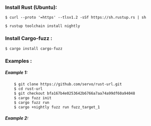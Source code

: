 
### Install Rust (Ubuntu):
	$ curl --proto '=https' --tlsv1.2 -sSf https://sh.rustup.rs | sh
	
	$ rustup toolchain install nightly
	
### Install Cargo-fuzz :
	$ cargo install cargo-fuzz
	
### Examples :

##### Example 1:
```bash
	$ git clone https://github.com/servo/rust-url.git
	$ cd rust-url
	$ git checkout bfa167b4e0253642b6766a7aa74a99df60a94048
	$ cargo fuzz init
	$ cargo fuzz run
	$ cargo +nightly fuzz run fuzz_target_1
```

##### Example 2:
